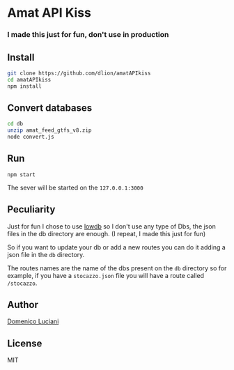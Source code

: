 # Amat API Kiss

### I made this just for fun, don't use in production

## Install

```sh
git clone https://github.com/dlion/amatAPIkiss
cd amatAPIkiss
npm install
```

## Convert databases

```sh
cd db
unzip amat_feed_gtfs_v8.zip
node convert.js
```

## Run

```
npm start
```

The sever will be started on the `127.0.0.1:3000`

## Peculiarity

Just for fun I chose to use [lowdb](https://github.com/typicode/lowdb) so I don't use any type of Dbs, the json files in the db directory are enough. (I repeat, I made this just for fun)

So if you want to update your db or add a new routes you can do it adding a json file in the `db` directory.

The routes names are the name of the dbs present on the `db` directory so for example, if you have a `stocazzo.json` file you will have a route called `/stocazzo`.

## Author

[Domenico Luciani](https://domenicoluciani.com)

## License
MIT
